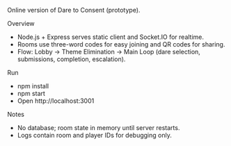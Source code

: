 Online version of Dare to Consent (prototype).

Overview
- Node.js + Express serves static client and Socket.IO for realtime.
- Rooms use three-word codes for easy joining and QR codes for sharing.
- Flow: Lobby → Theme Elimination → Main Loop (dare selection, submissions, completion, escalation).

Run
- npm install
- npm start
- Open http://localhost:3001

Notes
- No database; room state in memory until server restarts.
- Logs contain room and player IDs for debugging only.
